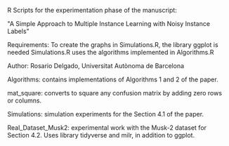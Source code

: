 R Scripts for the experimentation phase of the manuscript: 

"A Simple Approach to Multiple Instance Learning with Noisy Instance Labels"

Requirements: To create the graphs in Simulations.R, the library ggplot is needed
Simulations.R uses the algorithms implemented in Algorithms.R

Author: Rosario Delgado, Universitat Autònoma de Barcelona

Algorithms: contains implementations of Algorithms 1 and 2 of the paper.

mat_square: converts to square any confusion matrix by adding zero rows or columns.

Simulations: simulation experiments for the Section 4.1 of the paper.

Real_Dataset_Musk2: experimental work with the Musk-2 dataset for Section 4.2. 
                    Uses library tidyverse and milr, in addition to ggplot. 
